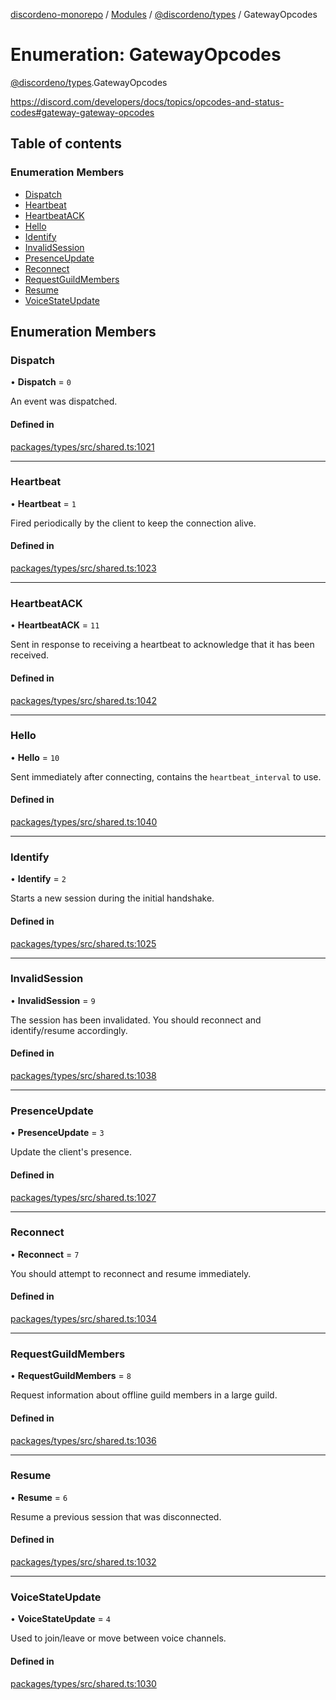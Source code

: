 [discordeno-monorepo](../README.md) / [Modules](../modules.md) / [@discordeno/types](../modules/discordeno_types.md) / GatewayOpcodes

# Enumeration: GatewayOpcodes

[@discordeno/types](../modules/discordeno_types.md).GatewayOpcodes

https://discord.com/developers/docs/topics/opcodes-and-status-codes#gateway-gateway-opcodes

## Table of contents

### Enumeration Members

- [Dispatch](discordeno_types.GatewayOpcodes.md#dispatch)
- [Heartbeat](discordeno_types.GatewayOpcodes.md#heartbeat)
- [HeartbeatACK](discordeno_types.GatewayOpcodes.md#heartbeatack)
- [Hello](discordeno_types.GatewayOpcodes.md#hello)
- [Identify](discordeno_types.GatewayOpcodes.md#identify)
- [InvalidSession](discordeno_types.GatewayOpcodes.md#invalidsession)
- [PresenceUpdate](discordeno_types.GatewayOpcodes.md#presenceupdate)
- [Reconnect](discordeno_types.GatewayOpcodes.md#reconnect)
- [RequestGuildMembers](discordeno_types.GatewayOpcodes.md#requestguildmembers)
- [Resume](discordeno_types.GatewayOpcodes.md#resume)
- [VoiceStateUpdate](discordeno_types.GatewayOpcodes.md#voicestateupdate)

## Enumeration Members

### Dispatch

• **Dispatch** = `0`

An event was dispatched.

#### Defined in

[packages/types/src/shared.ts:1021](https://github.com/deepsarda/discordeno/blob/c6dc30bb/packages/types/src/shared.ts#L1021)

---

### Heartbeat

• **Heartbeat** = `1`

Fired periodically by the client to keep the connection alive.

#### Defined in

[packages/types/src/shared.ts:1023](https://github.com/deepsarda/discordeno/blob/c6dc30bb/packages/types/src/shared.ts#L1023)

---

### HeartbeatACK

• **HeartbeatACK** = `11`

Sent in response to receiving a heartbeat to acknowledge that it has been received.

#### Defined in

[packages/types/src/shared.ts:1042](https://github.com/deepsarda/discordeno/blob/c6dc30bb/packages/types/src/shared.ts#L1042)

---

### Hello

• **Hello** = `10`

Sent immediately after connecting, contains the `heartbeat_interval` to use.

#### Defined in

[packages/types/src/shared.ts:1040](https://github.com/deepsarda/discordeno/blob/c6dc30bb/packages/types/src/shared.ts#L1040)

---

### Identify

• **Identify** = `2`

Starts a new session during the initial handshake.

#### Defined in

[packages/types/src/shared.ts:1025](https://github.com/deepsarda/discordeno/blob/c6dc30bb/packages/types/src/shared.ts#L1025)

---

### InvalidSession

• **InvalidSession** = `9`

The session has been invalidated. You should reconnect and identify/resume accordingly.

#### Defined in

[packages/types/src/shared.ts:1038](https://github.com/deepsarda/discordeno/blob/c6dc30bb/packages/types/src/shared.ts#L1038)

---

### PresenceUpdate

• **PresenceUpdate** = `3`

Update the client's presence.

#### Defined in

[packages/types/src/shared.ts:1027](https://github.com/deepsarda/discordeno/blob/c6dc30bb/packages/types/src/shared.ts#L1027)

---

### Reconnect

• **Reconnect** = `7`

You should attempt to reconnect and resume immediately.

#### Defined in

[packages/types/src/shared.ts:1034](https://github.com/deepsarda/discordeno/blob/c6dc30bb/packages/types/src/shared.ts#L1034)

---

### RequestGuildMembers

• **RequestGuildMembers** = `8`

Request information about offline guild members in a large guild.

#### Defined in

[packages/types/src/shared.ts:1036](https://github.com/deepsarda/discordeno/blob/c6dc30bb/packages/types/src/shared.ts#L1036)

---

### Resume

• **Resume** = `6`

Resume a previous session that was disconnected.

#### Defined in

[packages/types/src/shared.ts:1032](https://github.com/deepsarda/discordeno/blob/c6dc30bb/packages/types/src/shared.ts#L1032)

---

### VoiceStateUpdate

• **VoiceStateUpdate** = `4`

Used to join/leave or move between voice channels.

#### Defined in

[packages/types/src/shared.ts:1030](https://github.com/deepsarda/discordeno/blob/c6dc30bb/packages/types/src/shared.ts#L1030)
